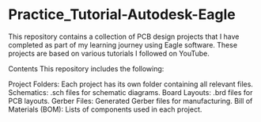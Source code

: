 # Practice_Tutorial-Autodesk-Eagle
This repository contains a collection of PCB design projects that I have completed as part of my learning journey using Eagle software. These projects are based on various tutorials I followed on YouTube.

Contents
This repository includes the following:

Project Folders: Each project has its own folder containing all relevant files.
Schematics: .sch files for schematic diagrams.
Board Layouts: .brd files for PCB layouts.
Gerber Files: Generated Gerber files for manufacturing.
Bill of Materials (BOM): Lists of components used in each project.

